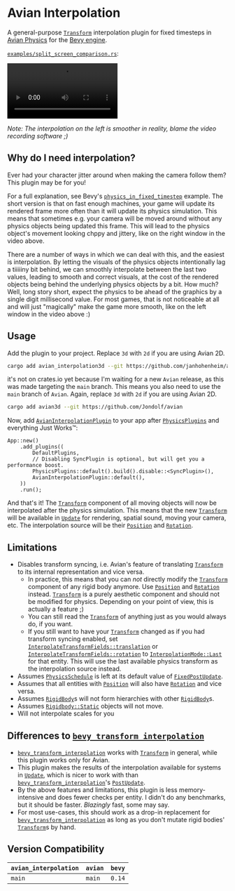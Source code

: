 # Avian Interpolation

A general-purpose [`Transform`] interpolation plugin for fixed timesteps in [Avian Physics](https://github.com/Jondolf/avian/) for the [Bevy engine](https://bevyengine.org/).

[`examples/split_screen_comparison.rs`]:

<video src="https://github.com/user-attachments/assets/919c4809-0502-4b37-b789-261b7e9c7c30" width="50%">
A video showing the difference between enabled and disabled interpolation.
</video>

*Note: The interpolation on the left is smoother in reality, blame the video recording software ;)*

## Why do I need interpolation?

Ever had your character jitter around when making the camera follow them?
This plugin may be for you!

For a full explanation, see Bevy's [`physics_in_fixed_timestep`] example.
The short version is that on fast enough machines, your game will update its
rendered frame more often than it will update its physics simulation.
This means that sometimes e.g. your camera will be moved around without any physics
objects being updated this frame. This will lead to the physics object's movement
looking chppy and jittery, like on the right window in the video above.

There are a number of ways in which we can deal with this, and the easiest is
interpolation. By letting the visuals of the physics objects intentionally lag
a tiiiiiny bit behind, we can smoothly interpolate between the last two values, leading
to smooth and correct visuals, at the cost of the rendered objects
being behind the underlying physics objects by a bit. How much?
Well, long story short, expect the physics to be ahead of the graphics by a single digit
millisecond value. For most games, that is not noticeable at all and will just "magically"
make the game more smooth, like on the left window in the video above :)

## Usage

Add the plugin to your project. Replace `3d` with `2d` if you are using Avian 2D.

```sh
cargo add avian_interpolation3d --git https://github.com/janhohenheim/avian_interpolation
```

it's not on crates.io yet because I'm waiting for a new `Avian` release, as this was made
targeting the `main` branch. This means you also need to use the `main` branch of `Avian`.
Again, replace `3d` with `2d` if you are using Avian 2D.

```sh
cargo add avian3d --git https://github.com/Jondolf/avian
```

Now, add [`AvianInterpolationPlugin`] to your app after [`PhysicsPlugins`] and everything Just Works™:

```rust,ignore
App::new()
    .add_plugins((
        DefaultPlugins,
        // Disabling SyncPlugin is optional, but will get you a performance boost.
        PhysicsPlugins::default().build().disable::<SyncPlugin>(),
        AvianInterpolationPlugin::default(),
    ))
    .run();
```

And that's it! The [`Transform`] component of all moving objects will now be interpolated after the physics simulation.
This means that the new [`Transform`] will be available in [`Update`] for rendering, spatial sound, moving your camera, etc.
The interpolation source will be their [`Position`] and [`Rotation`].

## Limitations

- Disables transform syncing, i.e. Avian's feature of translating [`Transform`] to its internal representation and vice versa.
  - In practice, this means that you can *not* directly modify the [`Transform`] component of any rigid body anymore.
    Use [`Position`] and [`Rotation`] instead. [`Transform`] is a purely aesthetic component and should not be modified for physics.
    Depending on your point of view, this is actually a feature ;)
  - You can still read the [`Transform`] of anything just as you would always do, if you want.
  - If you still want to have your [`Transform`] changed as if you had transform syncing enabled, set [`InterpolateTransformFields::translation`] or [`InterpolateTransformFields::rotation`] to [`InterpolationMode::Last`] for that entity.
    This will use the last available physics transform as the interpolation source instead.
- Assumes [`PhysicsSchedule`] is left at its default value of [`FixedPostUpdate`].
- Assumes that all entities with [`Position`] will also have [`Rotation`] and vice versa.
- Assumes [`RigidBody`]s will not form hierarchies with other [`RigidBody`]s.
- Assumes [`Rigidbody::Static`] objects will not move.
- Will not interpolate scales for you

## Differences to [`bevy_transform_interpolation`]

- [`bevy_transform_interpolation`] works with [`Transform`] in general, while this plugin works only for Avian.
- This plugin makes the results of the interpolation available for systems in [`Update`],
  which is nicer to work with than [`bevy_transform_interpolation`]'s [`PostUpdate`].
- By the above features and limitations, this plugin is less memory-intensive and does fewer checks per entity.
  I didn't do any benchmarks, but it should be faster. *Blazingly* fast, some may say.
- For most use-cases, this should work as a drop-in replacement for [`bevy_transform_interpolation`] as long as you
  don't mutate rigid bodies' [`Transform`]s by hand.

## Version Compatibility

| `avian_interpolation` | `avian` | `bevy` |
|---------------|---------|-------|
| `main`       | `main` | `0.14` |

[`physics_in_fixed_timestep`]: https://github.com/bevyengine/bevy/blob/main/examples/movement/physics_in_fixed_timestep.rs
[`AvianInterpolationPlugin`]: https://github.com/janhohenheim/avian_interpolation/blob/main/src/lib.rs#L53
[`PhysicsPlugins`]: https://docs.rs/avian3d/latest/avian3d/struct.PhysicsPlugins.html
[`Transform`]: https://docs.rs/bevy/latest/bevy/transform/components/struct.Transform.html
[`Position`]: https://docs.rs/avian3d/latest/avian3d/position/struct.Position.html
[`Rotation`]: https://docs.rs/avian3d/latest/avian3d/position/struct.Rotation.html
[`RigidBody`]: https://docs.rs/avian3d/latest/avian3d/dynamics/rigid_body/enum.RigidBody.html
[`Rigidbody::Static`]: https://docs.rs/avian3d/latest/avian3d/dynamics/rigid_body/enum.RigidBody.html#variant.Static
[`Update`]: https://docs.rs/bevy/latest/bevy/app/struct.Update.html
[`PostUpdate`]: https://docs.rs/bevy/latest/bevy/app/struct.PostUpdate.html
[`bevy_transform_interpolation`]: (https://github.com/Jondolf/bevy_transform_interpolation)
[`PhysicsSchedule`]: https://docs.rs/avian3d/latest/avian3d/schedule/struct.PhysicsSchedule.html
[`FixedPostUpdate`]: https://docs.rs/bevy/latest/bevy/app/struct.FixedPostUpdate.html
[`InterpolationMode::Last`]: https://github.com/janhohenheim/avian_interpolation/blob/main/src/lib.rs#L129
[`examples/split_screen_comparison.rs`]: https://github.com/janhohenheim/avian_interpolation/blob/main/crates/avian_interpolation3d/examples/split_screen_comparison.rs
[`InterpolateTransformFields::translation`]: https://github.com/janhohenheim/avian_interpolation/blob/main/src/lib.rs#L101
[`InterpolateTransformFields::rotation`]: https://github.com/janhohenheim/avian_interpolation/blob/main/src/lib.rs#L103
[`bevy_transform_interpolation`]: https://github.com/Jondolf/bevy_transform_interpolation
